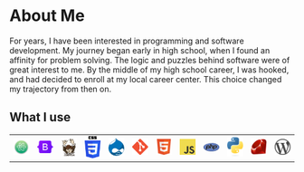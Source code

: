 # About Me
For years, I have been interested in programming and software development. My journey began early in high school, when I found an affinity for problem solving. The logic and puzzles behind software were of great interest to me. By the middle of my high school career, I was hooked, and had decided to enroll at my local career center. This choice changed my trajectory from then on. 

## What I use

<table>
  <tr>
    <td><img src="atom-logo.png" alt="Bootstrap" width="50px"/></td>
    <td><img src="bootstrap-logo.png" alt="Bootstrap" width="50px"/>
    <td><img src="composer-logo.png" alt="Bootstrap" width="50px"/>
    <td><img src="css-logo.png" alt="Bootstrap" width="50px"/>
    <td><img src="drupal-logo.png" alt="Bootstrap" width="50px"/></td>
    <td><img src="git-logo.png" alt="Bootstrap" width="50px"/></td>
    <td><img src="html5-logo.png" alt="HTML5" width="50px"/></td>
    <td><img src="javascript-logo.png" alt="Bootstrap" width="50px"/>
    <td><img src="php.logo.png" alt="Bootstrap" width="50px"/></td>
    <td><img src="python-logo.png" alt="Bootstrap" width="50px"/></td>
    <td><img src="ruby-logo.png" alt="Bootstrap" width="50px"/></td>
    <td><img src="wordpress.logo.png" alt="Bootstrap" width="50px"/></td>
  </tr>
</table>
